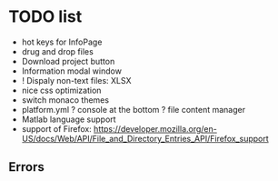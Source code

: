 # TODO list

- hot keys for InfoPage
- drug and drop files
- Download project button
- Information modal window
- ! Dispaly non-text files: XLSX
- nice css optimization
- switch monaco themes
- platform.yml
? console at the bottom
? file content manager
- Matlab language support
- support of Firefox: 
    https://developer.mozilla.org/en-US/docs/Web/API/File_and_Directory_Entries_API/Firefox_support

## Errors
